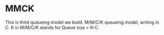 # MMCK
This is third queueing model we build.
M/M/C/K queueing model, writing in C.
K in M/M/C/K stands for Queue size = K-C.
